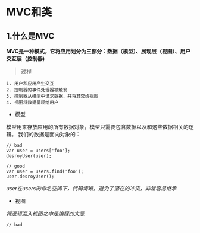 # MVC和类

## 1.什么是MVC

**MVC是一种模式，它将应用划分为三部分：数据（模型）、展现层（视图）、用户交互层（控制器)**

> 过程

    1. 用户和应用产生交互
    2. 控制器的事件处理器被触发
    3. 控制器从模型中请求数据，并将其交给视图
    4. 视图将数据呈现给用户

- 模型

模型用来存放应用的所有数据对象，模型只需要包含数据以及和这些数据相关的逻辑。
我们的数据是面向对象的：

    // bad
    var user = users['foo'];
    desroyUser(user);

    // good
    var user = users.find('foo');
    user.desroyUser();

*user在users的命名空间下，代码清晰，避免了潜在的冲突，非常容易继承*

- 视图

*将逻辑混入视图之中是编程的大忌*

    // bad
